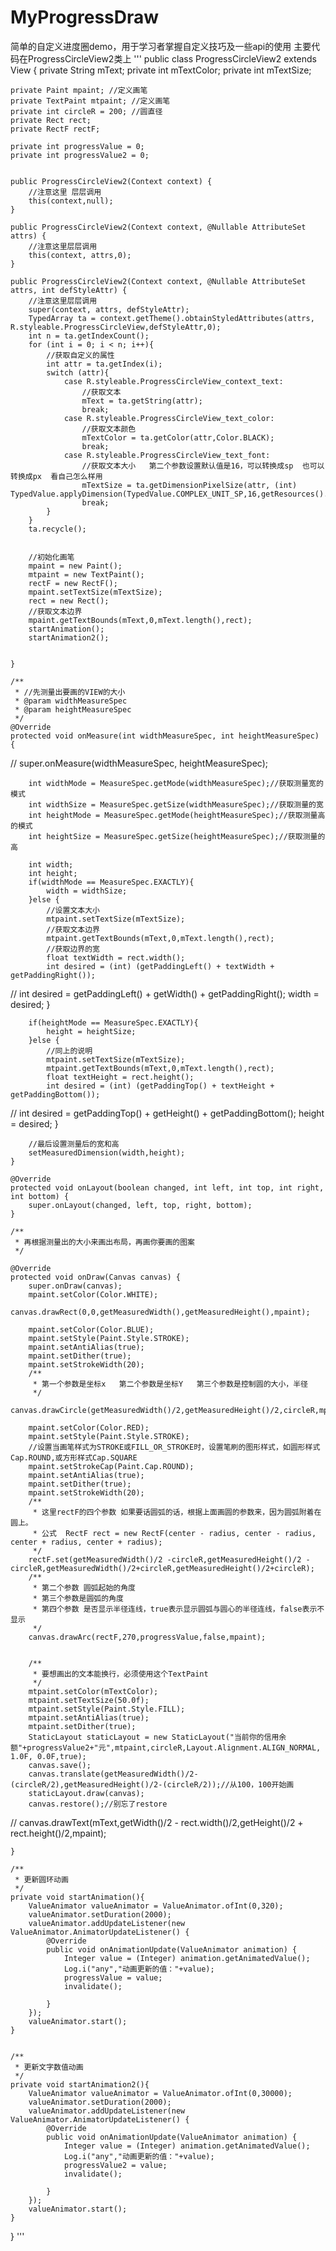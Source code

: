 # MyProgressDraw
简单的自定义进度圈demo，用于学习者掌握自定义技巧及一些api的使用
主要代码在ProgressCircleView2类上
'''
public class ProgressCircleView2 extends View {
    private String mText;
    private int mTextColor;
    private int mTextSize;

    private Paint mpaint; //定义画笔
    private TextPaint mtpaint; //定义画笔
    private int circleR = 200; //圆直径
    private Rect rect;
    private RectF rectF;

    private int progressValue = 0;
    private int progressValue2 = 0;


    public ProgressCircleView2(Context context) {
        //注意这里 层层调用
        this(context,null);
    }

    public ProgressCircleView2(Context context, @Nullable AttributeSet attrs) {
        //注意这里层层调用
        this(context, attrs,0);
    }

    public ProgressCircleView2(Context context, @Nullable AttributeSet attrs, int defStyleAttr) {
        //注意这里层层调用
        super(context, attrs, defStyleAttr);
        TypedArray ta = context.getTheme().obtainStyledAttributes(attrs, R.styleable.ProgressCircleView,defStyleAttr,0);
        int n = ta.getIndexCount();
        for (int i = 0; i < n; i++){
            //获取自定义的属性
            int attr = ta.getIndex(i);
            switch (attr){
                case R.styleable.ProgressCircleView_context_text:
                    //获取文本
                    mText = ta.getString(attr);
                    break;
                case R.styleable.ProgressCircleView_text_color:
                    //获取文本颜色
                    mTextColor = ta.getColor(attr,Color.BLACK);
                    break;
                case R.styleable.ProgressCircleView_text_font:
                    //获取文本大小   第二个参数设置默认值是16，可以转换成sp  也可以转换成px  看自己怎么样用
                    mTextSize = ta.getDimensionPixelSize(attr, (int) TypedValue.applyDimension(TypedValue.COMPLEX_UNIT_SP,16,getResources().getDisplayMetrics()));
                    break;
            }
        }
        ta.recycle();


        //初始化画笔
        mpaint = new Paint();
        mtpaint = new TextPaint();
        rectF = new RectF();
        mpaint.setTextSize(mTextSize);
        rect = new Rect();
        //获取文本边界
        mpaint.getTextBounds(mText,0,mText.length(),rect);
        startAnimation();
        startAnimation2();


    }

    /**
     * //先测量出要画的VIEW的大小
     * @param widthMeasureSpec
     * @param heightMeasureSpec
     */
    @Override
    protected void onMeasure(int widthMeasureSpec, int heightMeasureSpec) {
//        super.onMeasure(widthMeasureSpec, heightMeasureSpec);

        int widthMode = MeasureSpec.getMode(widthMeasureSpec);//获取测量宽的模式
        int widthSize = MeasureSpec.getSize(widthMeasureSpec);//获取测量的宽
        int heightMode = MeasureSpec.getMode(heightMeasureSpec);//获取测量高的模式
        int heightSize = MeasureSpec.getSize(heightMeasureSpec);//获取测量的高

        int width;
        int height;
        if(widthMode == MeasureSpec.EXACTLY){
            width = widthSize;
        }else {
            //设置文本大小
            mtpaint.setTextSize(mTextSize);
            //获取文本边界
            mtpaint.getTextBounds(mText,0,mText.length(),rect);
            //获取边界的宽
            float textWidth = rect.width();
            int desired = (int) (getPaddingLeft() + textWidth + getPaddingRight());
//            int desired = getPaddingLeft() + getWidth() + getPaddingRight();
            width = desired;
        }

        if(heightMode == MeasureSpec.EXACTLY){
            height = heightSize;
        }else {
            //同上的说明
            mtpaint.setTextSize(mTextSize);
            mtpaint.getTextBounds(mText,0,mText.length(),rect);
            float textHeight = rect.height();
            int desired = (int) (getPaddingTop() + textHeight + getPaddingBottom());
//            int desired = getPaddingTop() + getHeight() + getPaddingBottom();
            height = desired;
        }


        //最后设置测量后的宽和高
        setMeasuredDimension(width,height);
    }

    @Override
    protected void onLayout(boolean changed, int left, int top, int right, int bottom) {
        super.onLayout(changed, left, top, right, bottom);
    }

    /**
     * 再根据测量出的大小来画出布局，再画你要画的图案
     */

    @Override
    protected void onDraw(Canvas canvas) {
        super.onDraw(canvas);
        mpaint.setColor(Color.WHITE);
        canvas.drawRect(0,0,getMeasuredWidth(),getMeasuredHeight(),mpaint);

        mpaint.setColor(Color.BLUE);
        mpaint.setStyle(Paint.Style.STROKE);
        mpaint.setAntiAlias(true);
        mpaint.setDither(true);
        mpaint.setStrokeWidth(20);
        /**
         * 第一个参数是坐标x   第二个参数是坐标Y   第三个参数是控制圆的大小，半径
         */
        canvas.drawCircle(getMeasuredWidth()/2,getMeasuredHeight()/2,circleR,mpaint);

        mpaint.setColor(Color.RED);
        mpaint.setStyle(Paint.Style.STROKE);
        //设置当画笔样式为STROKE或FILL_OR_STROKE时，设置笔刷的图形样式，如圆形样式 Cap.ROUND,或方形样式Cap.SQUARE
        mpaint.setStrokeCap(Paint.Cap.ROUND);
        mpaint.setAntiAlias(true);
        mpaint.setDither(true);
        mpaint.setStrokeWidth(20);
        /**
         * 这里rectF的四个参数 如果要话圆弧的话，根据上面画圆的参数来，因为圆弧附着在圆上。
         * 公式  RectF rect = new RectF(center - radius, center - radius, center + radius, center + radius);
         */
        rectF.set(getMeasuredWidth()/2 -circleR,getMeasuredHeight()/2 -circleR,getMeasuredWidth()/2+circleR,getMeasuredHeight()/2+circleR);
        /**
         * 第二个参数 圆弧起始的角度
         * 第三个参数是圆弧的角度
         * 第四个参数 是否显示半径连线，true表示显示圆弧与圆心的半径连线，false表示不显示
         */
        canvas.drawArc(rectF,270,progressValue,false,mpaint);


        /**
         * 要想画出的文本能换行，必须使用这个TextPaint
         */
        mtpaint.setColor(mTextColor);
        mtpaint.setTextSize(50.0f);
        mtpaint.setStyle(Paint.Style.FILL);
        mtpaint.setAntiAlias(true);
        mtpaint.setDither(true);
        StaticLayout staticLayout = new StaticLayout("当前你的信用余额"+progressValue2+"元",mtpaint,circleR,Layout.Alignment.ALIGN_NORMAL, 1.0F, 0.0F,true);
        canvas.save();
        canvas.translate(getMeasuredWidth()/2-(circleR/2),getMeasuredHeight()/2-(circleR/2));//从100，100开始画
        staticLayout.draw(canvas);
        canvas.restore();//别忘了restore
//        canvas.drawText(mText,getWidth()/2 - rect.width()/2,getHeight()/2 + rect.height()/2,mpaint);



    }

    /**
     * 更新圆环动画
     */
    private void startAnimation(){
        ValueAnimator valueAnimator = ValueAnimator.ofInt(0,320);
        valueAnimator.setDuration(2000);
        valueAnimator.addUpdateListener(new ValueAnimator.AnimatorUpdateListener() {
            @Override
            public void onAnimationUpdate(ValueAnimator animation) {
                Integer value = (Integer) animation.getAnimatedValue();
                Log.i("any","动画更新的值："+value);
                progressValue = value;
                invalidate();

            }
        });
        valueAnimator.start();
    }


    /**
     * 更新文字数值动画
     */
    private void startAnimation2(){
        ValueAnimator valueAnimator = ValueAnimator.ofInt(0,30000);
        valueAnimator.setDuration(2000);
        valueAnimator.addUpdateListener(new ValueAnimator.AnimatorUpdateListener() {
            @Override
            public void onAnimationUpdate(ValueAnimator animation) {
                Integer value = (Integer) animation.getAnimatedValue();
                Log.i("any","动画更新的值："+value);
                progressValue2 = value;
                invalidate();

            }
        });
        valueAnimator.start();
    }
}
'''
